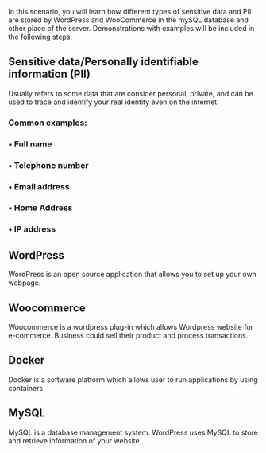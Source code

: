 In this scenario, you will learn how different types of sensitive data and PII are stored by WordPress and WooCommerce in the mySQL database and other place of the server. Demonstrations with examples will be included in the following steps.

## Sensitive data/Personally identifiable information (PII)
Usually refers to some data that are consider personal, private, and can be used to trace and identify your real identity even on the internet.

### Common examples:
### • Full name
### • Telephone number
### • Email address
### • Home Address
### • IP address

## WordPress
WordPress is an open source application that allows you to set up your own webpage.

## Woocommerce
Woocommerce is a wordpress plug-in which allows Wordpress website for e-commerce. Business could sell their product and process transactions.

## Docker
Docker is a software platform which allows user to run applications by using containers.

## MySQL
MySQL is a database management system. WordPress uses MySQL to store and retrieve information of your website.